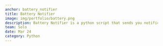 ```yaml
---
anchor: battery_notifier
title: Battery Notifier
image: img/portfolio/battery.png
description: Battery Notifier is a python script that sends you notifications to plug or unplug the adapter to your device when the battery percentage of your device reaches a perticular level. I created this app as I wanted to make sure battery percentage of my laptop always stays above or below a perticular level. Headover to <a href="https://github.com/Pranav1999/battery_notifier">https://github.com/Pranav1999/battery_notifier</a> for more details.
team: Solo
date: Mar 24
category: Python
---
```

